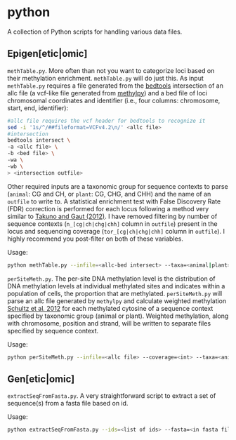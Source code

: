 # python

A collection of Python scripts for handling various data files.

## Epigen[etic|omic]

`methTable.py`. More often than not you want to categorize loci based on their methylation enrichment. `methTable.py` will do just this. As input `methTable.py` requires a file generated from the [bedtools](https://bedtools.readthedocs.io/en/latest/) intersection of an allc file (a vcf-like file generated from [methylpy](https://github.com/yupenghe/methylpy)) and a bed file of loci chromosomal coordinates and identifier (i.e., four columns: chromosome, start, end, identifier):

```bash
#allc file requires the vcf header for bedtools to recognize it
sed -i '1s/^/##fileformat=VCFv4.2\n/' <allc file>
#intersection
bedtools intersect \
-a <allc file> \
-b <bed file> \
-wa \
-wb \
> <intersection outfile>
```

Other required inputs are a taxonomic group for sequence contexts to parse (`animal`: CG and CH, or `plant`: CG, CHG, and CHH) and the name of an `outfile` to write to. A statistical enrichment test with False Discovery Rate (FDR) correction is performed for each locus following a method very similar to [Takuno and Gaut (2012)](https://www.ncbi.nlm.nih.gov/pubmed/21813466). I have removed filtering by number of sequence contexts (`n_[cg|ch|chg|chh]` column in `outfile`) present in the locus and sequencing coverage (`tor_[cg|ch|chg|chh]` column in `outfile`). I highly recommend you post-filter on both of these variables.

Usage:

```bash
python methTable.py --infile=<allc-bed intersect> --taxa=<animal|plant> --outfile=<outfile>
```

`perSiteMeth.py`. The per-site DNA methylation level is the distribution of DNA methylation levels at individual methylated sites and indicates within a population of cells, the proportion that are methylated. `perSiteMeth.py` will parse an allc file generated by `methylpy` and calculate weighted methylation [Schultz et al. 2012](https://www.ncbi.nlm.nih.gov/pubmed/23131467) for each methylated cytosine of a sequence context specified by taxonomic group (animal or plant). Weighted methylation, along with chromosome, position and strand, will be written to separate files specified by sequence context.

Usage:

```bash
python perSiteMeth.py --infile=<allc file> --coverage=<int> --taxa=<animal|plant>
```

## Gen[etic|omic]

`extractSeqFromFasta.py`. A very straightforward script to extract a set of sequence(s) from a fasta file based on id.

Usage:

```bash
python extractSeqFromFasta.py --ids=<list of ids> --fasta=<in fasta file> --outfile=<out fasta file>
```
